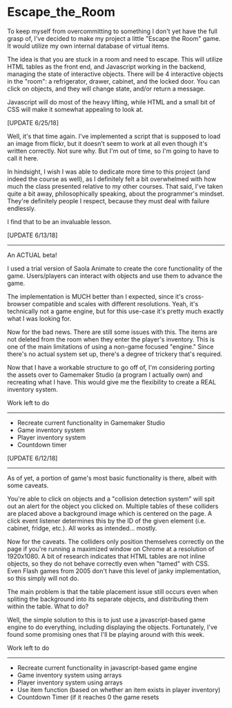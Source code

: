 # Escape_the_Room

To keep myself from overcommitting to something I don't yet have the full grasp of, I've decided to make my project a little "Escape the Room" game. It would utilize my own internal database of virtual items.

The idea is that you are stuck in a room and need to escape. This will utilize HTML tables as the front end, and Javascript working in the backend, managing the state of interactive objects. There will be 4 interactive objects in the "room": a refrigerator, drawer, cabinet, and the locked door. You can click on objects, and they will change state, and/or return a message.

Javascript will do most of the heavy lifting, while HTML and a small bit of CSS will make it somewhat appealing to look at.

[UPDATE 6/25/18]

Well, it's that time again. I've implemented a script that is supposed to load an image from flickr, but it doesn't seem to work at all even though it's written correctly. Not sure why. But I'm out of time, so I'm going to have to call it here.

In hindsight, I wish I was able to dedicate more time to this project (and indeed the course as well), as I definitely felt a bit overwhelmed with how much the class presented relative to my other courses. That said, I've taken quite a bit away, philosophically speaking, about the programmer's mindset. They're definitely people I respect, because they must deal with failure endlessly.

I find that to be an invaluable lesson.

[UPDATE 6/13/18]
_______________

An ACTUAL beta!

I used a trial version of Saola Animate to create the core functionality of the game. Users/players can interact with objects and use them to advance the game.

The implementation is MUCH better than I expected, since it's cross-browser compatible and scales with different resolutions. Yeah, it's technically not a game engine, but for this use-case it's pretty much exactly what I was looking for.

Now for the bad news. There are still some issues with this. The items are not deleted from the room when they enter the player's inventory. This is one of the main limitations of using a non-game focused "engine." Since there's no actual system set up, there's a degree of trickery that's required.

Now that I have a workable structure to go off of, I'm considering porting the assets over to Gamemaker Studio (a program I actually own) and recreating what I have. This would give me the flexibility to create a REAL inventory system.

Work left to do
_______________

- Recreate current functionality in Gamemaker Studio
- Game inventory system
- Player inventory system
- Countdown timer


[UPDATE 6/12/18]
__________

As of yet, a portion of game's most basic functionality is there, albeit with some caveats.

You're able to click on objects and a "collision detection system" will spit out an alert for the object you clicked on. Multiple tables of these colliders are placed above a background image which is centered on the page. A click event listener determines this by the ID of the given element (i.e. cabinet, fridge, etc.).  All works as intended... mostly.

Now for the caveats. The colliders only position themselves correctly on the page if you're running a maximized window on Chrome at a resolution of 1920x1080. A bit of research indicates that HTML tables are not inline objects, so they do not behave correctly even when "tamed" with CSS. Even Flash games from 2005 don't have this level of janky implementation, so this simply will not do.

The main problem is that the table placement issue still occurs even when spliting the background into its separate objects, and distributing them within the table. What to do?

Well, the simple solution to this is to just use a javascript-based game engine to do everything, including displaying the objects. Fortunately, I've found some promising ones that I'll be playing around with this week.


Work left to do
_______________

- Recreate current functionality in javascript-based game engine
- Game inventory system using arrays
- Player inventory system using arrays
- Use item function (based on whether an item exists in player inventory)
- Countdown Timer (if it reaches 0 the game resets
